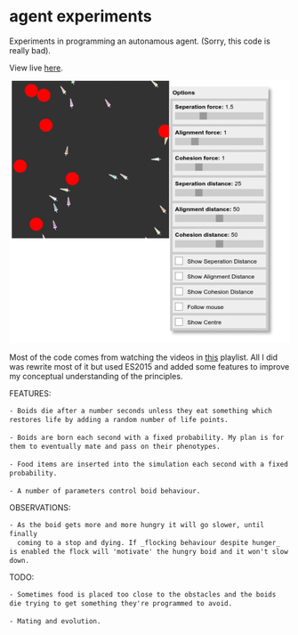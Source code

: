 # agent experiments
Experiments in programming an autonamous agent. (Sorry, this code is really bad). 

View live [here](https://plasticruler.github.io/agents/).

![alt tag](https://raw.githubusercontent.com/plasticruler/agents/master/agents.gif)

Most of the code comes from watching the videos in [this](https://www.youtube.com/playlist?list=PLRqwX-V7Uu6YHt0dtyf4uiw8tKOxQLvlW) playlist. All I did was rewrite most of it but used ES2015 and added some features to improve my conceptual understanding of the principles.

 
FEATURES:

    - Boids die after a number seconds unless they eat something which restores life by adding a random number of life points.

    - Boids are born each second with a fixed probability. My plan is for them to eventually mate and pass on their phenotypes.

    - Food items are inserted into the simulation each second with a fixed probability.

    - A number of parameters control boid behaviour.

 OBSERVATIONS:

    - As the boid gets more and more hungry it will go slower, until finally
      coming to a stop and dying. If _flocking behaviour despite hunger_ is enabled the flock will 'motivate' the hungry boid and it won't slow down.
      
 TODO:

    - Sometimes food is placed too close to the obstacles and the boids die trying to get something they're programmed to avoid.

    - Mating and evolution.
